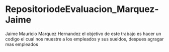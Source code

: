 # RepositoriodeEvaluacion_Marquez-Jaime
Jaime Mauricio Marquez Hernandez
el objetivo de este trabajo es hacer un codigo el cual nos muestre a los empleados y sus sueldos, despues agragar mas empleados

